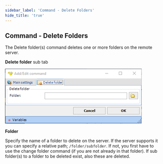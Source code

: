 ```yaml
---
sidebar_label: 'Command - Delete Folders'
hide_title: 'true'
---
```


## Command - Delete Folders

The Delete folder(s) command deletes one or more folders on the remote server.
 
**Delete folder** sub tab

![](../../../static/img/commanddeletefolders.png)

**Folder**

Specify the name of a folder to delete on the server. If the server supports it you can specify a relative path; ```/folder/subfolder```. If not, you first have to use the change folder command (if you are not already in that folder).
If sub folder(s) to a folder to be deleted exist, also these are deleted.


